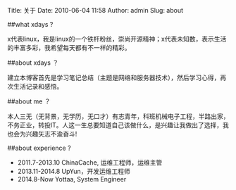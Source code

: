 Title: 关于
Date: 2010-06-04 11:58
Author: admin
Slug: about

##what xdays ?

x代表linux，我是linux的一个铁杆粉丝，崇尚开源精神；x代表未知数，表示生活的丰富多彩，我希望每天都有不一样的精彩。

##about xdays ？

建立本博客首先是学习笔记总结（主题是网络和服务器技术），然后学习心得，再次生活记录和感悟。

##about me ？

本人三无（无背景，无学历，无口才）有志青年，科班机械电子工程，半路出家，不务正业，转投IT。人这一生总要知道自己该做什么，是兴趣让我做出了选择，我也会为兴趣矢志不渝奋斗!

##about experience ?

* 2011.7-2013.10 ChinaCache, 运维工程师，运维主管
* 2013.11-2014.8 UpYun，开发运维工程师
* 2014.8-Now Yottaa, System Engineer
